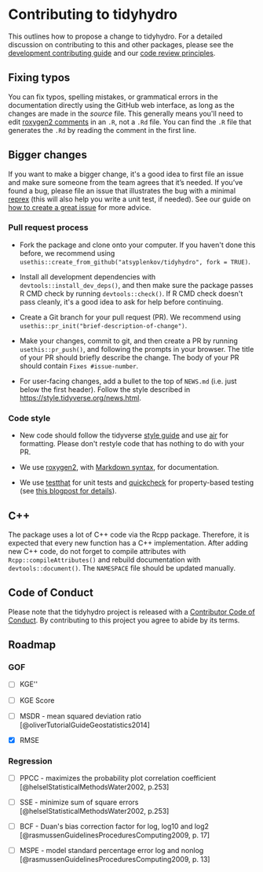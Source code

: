 # Contributing to tidyhydro

This outlines how to propose a change to tidyhydro.
For a detailed discussion on contributing to this and other packages, please see the [development contributing guide](https://rstd.io/tidy-contrib) and our [code review principles](https://code-review.tidyverse.org/).

## Fixing typos

You can fix typos, spelling mistakes, or grammatical errors in the documentation directly using the GitHub web interface, as long as the changes are made in the _source_ file. 
This generally means you'll need to edit [roxygen2 comments](https://roxygen2.r-lib.org/articles/roxygen2.html) in an `.R`, not a `.Rd` file. 
You can find the `.R` file that generates the `.Rd` by reading the comment in the first line.

## Bigger changes

If you want to make a bigger change, it's a good idea to first file an issue and make sure someone from the team agrees that it’s needed. 
If you’ve found a bug, please file an issue that illustrates the bug with a minimal 
[reprex](https://www.tidyverse.org/help/#reprex) (this will also help you write a unit test, if needed).
See our guide on [how to create a great issue](https://code-review.tidyverse.org/issues/) for more advice.

### Pull request process

*   Fork the package and clone onto your computer. If you haven't done this before, we recommend using `usethis::create_from_github("atsyplenkov/tidyhydro", fork = TRUE)`.

*   Install all development dependencies with `devtools::install_dev_deps()`, and then make sure the package passes R CMD check by running `devtools::check()`. 
    If R CMD check doesn't pass cleanly, it's a good idea to ask for help before continuing. 
*   Create a Git branch for your pull request (PR). We recommend using `usethis::pr_init("brief-description-of-change")`.

*   Make your changes, commit to git, and then create a PR by running `usethis::pr_push()`, and following the prompts in your browser.
    The title of your PR should briefly describe the change.
    The body of your PR should contain `Fixes #issue-number`.

*  For user-facing changes, add a bullet to the top of `NEWS.md` (i.e. just below the first header). Follow the style described in <https://style.tidyverse.org/news.html>.

### Code style

*   New code should follow the tidyverse [style guide](https://style.tidyverse.org) and use [air](https://github.com/posit-dev/air) for formatting. Please don't restyle code that has nothing to do with your PR.  

*  We use [roxygen2](https://cran.r-project.org/package=roxygen2), with [Markdown syntax](https://cran.r-project.org/web/packages/roxygen2/vignettes/rd-formatting.html), for documentation.  

*  We use [testthat](https://cran.r-project.org/package=testthat) for unit tests and [quickcheck](https://github.com/armcn/quickcheck) for property-based testing (see [this blogpost for details](https://www.etiennebacher.com/posts/2024-10-01-using-property-testing-in-r)). 

## C++

The package uses a lot of C++ code via the Rcpp package. Therefore, it is expected that every new function has a C++ implementation. After adding new C++ code, do not forget to compile attributes with `Rcpp::compileAttributes()` and rebuild documentation with `devtools::document()`. The `NAMESPACE` file should be updated manually.

## Code of Conduct

Please note that the tidyhydro project is released with a [Contributor Code of Conduct](CODE_OF_CONDUCT.md). By contributing to this project you agree to abide by its terms.

## Roadmap
### GOF
-[ ] KGE''

-[ ] KGE Score

-[ ] MSDR - mean squared deviation ratio [@oliverTutorialGuideGeostatistics2014]

-[x] RMSE

### Regression
-[ ] PPCC - maximizes the probability plot correlation coefficient [@helselStatisticalMethodsWater2002, p.253]

-[ ] SSE - minimize sum of square errors [@helselStatisticalMethodsWater2002, p.253]

-[ ] BCF - Duan's bias correction factor for log, log10 and log2 [@rasmussenGuidelinesProceduresComputing2009, p. 17]

-[ ] MSPE - model standard percentage error log and nonlog [@rasmussenGuidelinesProceduresComputing2009, p. 13]

